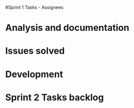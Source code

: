 #Sprint 1 Tasks - Assignees

# Analysis and documentation

# Issues solved

# Development

# Sprint 2 Tasks backlog
